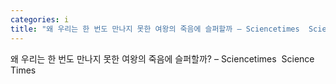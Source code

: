 ```yaml
---
categories: i
title: "왜 우리는 한 번도 만나지 못한 여왕의 죽음에 슬퍼할까 – Sciencetimes  Science Times"
---
```

왜 우리는 한 번도 만나지 못한 여왕의 죽음에 슬퍼할까? – Sciencetimes&nbsp;&nbsp;Science Times